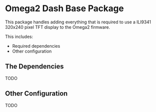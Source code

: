# Omega2 Dash Base Package

This package handles adding everything that is required to use a ILI9341 320x240 pixel TFT display to the Omega2 firmware.

This includes:

* Required dependencies
* Other configuration

## The Dependencies

TODO

## Other Configuration

TODO
